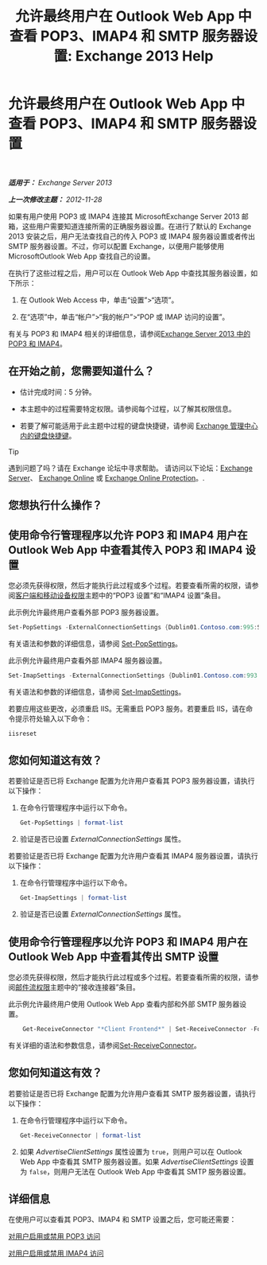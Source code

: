 ﻿---
title: '允许最终用户在 Outlook Web App 中查看 POP3、IMAP4 和 SMTP 服务器设置: Exchange 2013 Help'
TOCTitle: 允许最终用户在 Outlook Web App 中查看 POP3、IMAP4 和 SMTP 服务器设置
ms:assetid: bd22bf7e-3bf7-45e6-8790-919b780166f6
ms:mtpsurl: https://technet.microsoft.com/zh-cn/library/Gg298947(v=EXCHG.150)
ms:contentKeyID: 50556666
ms.date: 01/11/2018
mtps_version: v=EXCHG.150
ms.translationtype: HT
---

# 允许最终用户在 Outlook Web App 中查看 POP3、IMAP4 和 SMTP 服务器设置

 

_**适用于：** Exchange Server 2013_

_**上一次修改主题：** 2012-11-28_

如果有用户使用 POP3 或 IMAP4 连接其 MicrosoftExchange Server 2013 邮箱，这些用户需要知道连接所需的正确服务器设置。在进行了默认的 Exchange 2013 安装之后，用户无法查找自己的传入 POP3 或 IMAP4 服务器设置或者传出 SMTP 服务器设置。不过，你可以配置 Exchange，以便用户能够使用 MicrosoftOutlook Web App 查找自己的设置。

在执行了这些过程之后，用户可以在 Outlook Web App 中查找其服务器设置，如下所示：

1.  在 Outlook Web Access 中，单击“设置”\>“选项”。

2.  在“选项”中，单击“帐户”\>“我的帐户”\>“POP 或 IMAP 访问的设置”。

有关与 POP3 和 IMAP4 相关的详细信息，请参阅[Exchange Server 2013 中的 POP3 和 IMAP4](pop3-and-imap4-in-exchange-server-2013-exchange-2013-help.md)。

## 在开始之前，您需要知道什么？

  - 估计完成时间：5 分钟。

  - 本主题中的过程需要特定权限。请参阅每个过程，以了解其权限信息。

  - 若要了解可能适用于此主题中过程的键盘快捷键，请参阅 [Exchange 管理中心内的键盘快捷键](keyboard-shortcuts-in-the-exchange-admin-center-exchange-online-protection-help.md)。

> [!TIP]  
> 遇到问题了吗？请在 Exchange 论坛中寻求帮助。 请访问以下论坛：<a href="https://go.microsoft.com/fwlink/p/?linkid=60612">Exchange Server</a>、 <a href="https://go.microsoft.com/fwlink/p/?linkid=267542">Exchange Online</a> 或 <a href="https://go.microsoft.com/fwlink/p/?linkid=285351">Exchange Online Protection</a>。.


## 您想执行什么操作？

## 使用命令行管理程序以允许 POP3 和 IMAP4 用户在 Outlook Web App 中查看其传入 POP3 和 IMAP4 设置

您必须先获得权限，然后才能执行此过程或多个过程。若要查看所需的权限，请参阅[客户端和移动设备权限](clients-and-mobile-devices-permissions-exchange-2013-help.md)主题中的“POP3 设置”和“IMAP4 设置”条目。

此示例允许最终用户查看外部 POP3 服务器设置。

```powershell
Set-PopSettings -ExternalConnectionSettings {Dublin01.Contoso.com:995:SSL}
```

有关语法和参数的详细信息，请参阅 [Set-PopSettings](https://technet.microsoft.com/zh-cn/library/aa997154\(v=exchg.150\))。

此示例允许最终用户查看外部 IMAP4 服务器设置。

```powershell
Set-ImapSettings -ExternalConnectionSettings {Dublin01.Contoso.com:993:SSL}
```

有关语法和参数的详细信息，请参阅 [Set-ImapSettings](https://technet.microsoft.com/zh-cn/library/aa998252\(v=exchg.150\))。

若要应用这些更改，必须重启 IIS。无需重启 POP3 服务。若要重启 IIS，请在命令提示符处输入以下命令：

```powershell
iisreset
```

## 您如何知道这有效？

若要验证是否已将 Exchange 配置为允许用户查看其 POP3 服务器设置，请执行以下操作：

1.  在命令行管理程序中运行以下命令。
    
    ```powershell
    Get-PopSettings | format-list
    ```

2.  验证是否已设置 *ExternalConnectionSettings* 属性。

若要验证是否已将 Exchange 配置为允许用户查看其 IMAP4 服务器设置，请执行以下操作：

1.  在命令行管理程序中运行以下命令。
    
    ```powershell
    Get-ImapSettings | format-list
    ```

2.  验证是否已设置 *ExternalConnectionSettings* 属性。

## 使用命令行管理程序以允许 POP3 和 IMAP4 用户在 Outlook Web App 中查看其传出 SMTP 设置

您必须先获得权限，然后才能执行此过程或多个过程。若要查看所需的权限，请参阅[邮件流权限](mail-flow-permissions-exchange-2013-help.md)主题中的“接收连接器”条目。

此示例允许最终用户使用 Outlook Web App 查看内部和外部 SMTP 服务器设置。

```powershell
    Get-ReceiveConnector "*Client Frontend*" | Set-ReceiveConnector -Fqdn Server.Contoso.com -AdvertiseClientSettings $true 
```

有关详细的语法和参数信息，请参阅[Set-ReceiveConnector](https://technet.microsoft.com/zh-cn/library/bb125140\(v=exchg.150\))。

## 您如何知道这有效？

若要验证是否已将 Exchange 配置为允许用户查看其 SMTP 服务器设置，请执行以下操作：

1.  在命令行管理程序中运行以下命令。
    
    ```powershell
    Get-ReceiveConnector | format-list
    ```

2.  如果 *AdvertiseClientSettings* 属性设置为 `true`，则用户可以在 Outlook Web App 中查看其 SMTP 服务器设置。如果 *AdvertiseClientSettings* 设置为 `false`，则用户无法在 Outlook Web App 中查看其 SMTP 服务器设置。

## 详细信息

在使用户可以查看其 POP3、IMAP4 和 SMTP 设置之后，您可能还需要：

[对用户启用或禁用 POP3 访问](enable-or-disable-pop3-access-for-a-user-exchange-2013-help.md)

[对用户启用或禁用 IMAP4 访问](enable-or-disable-imap4-access-for-a-user-exchange-2013-help.md)

